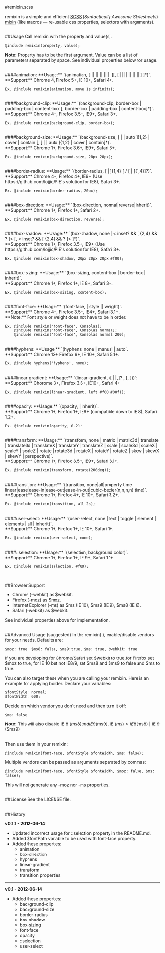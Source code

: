 #remixin.scss

remixin is a simple and efficient [SCSS](http://sass-lang.com) (*Syntactically Awesome Stylesheets*) [mixin](http://sass-lang.com/docs/yardoc/file.SASS_REFERENCE.html#mixins) (like macros — re-usable css properties, selectors with arguments).
<br /><br />


##Usage
Call remixin with the property and value(s).

	@include remixin(property, value);
	
**Note:** Property has to be the first argument. Value can be a list of parameters separated by space. See individual properties below for usage.

<br />
####animation:
**Usage:** `(animation, [<animation-name> || <animation-duration> || <animation-timing-function> || <animation-delay> || <animation-iteration-count> || <animation-direction>][, [<animation-name> || <animation-duration> || <animation-timing-function> || <animation-delay> || <animation-iteration-count> || <animation-direction>] ]*)`. 
<br />**Support:** Chrome 4, Firefox 5+, IE 10+, Safari 4+.

    Ex. @include remixin(animation, move 1s infinite);

<br />
####background-clip:
**Usage:** `(background-clip, border-box | padding-box | content-box [, border-box | padding-box | content-box]*)`. 
<br />**Support:** Chrome 4+, Firefox 3.5+, IE9+, Safari 3+.

    Ex. @include remixin(background-clip, border-box);

<br />
####background-size:
**Usage:** `(background-size, [<length> | <percentage> | auto ]{1,2} | cover | contain [, [ <length> | <percentage> | auto ]{1,2} | cover | contain]*)`. 
<br />**Support:** Chrome 1+, Firefox 3.6+, IE9+, Safari 3+.

    Ex. @include remixin(background-size, 20px 20px);

<br />
####border-radius:
**Usage:** `(border-radius, [<length> | <percentage> ]{1,4} [ / [ <length> | <percentage> ]{1,4}]?)`. 
<br />**Support:** Chrome 4+, Firefox 4+, IE9+ (Use https://github.com/lojjic/PIE's solution for IE8), Safari 3+.

    Ex. @include remixin(border-radius, 20px);

<br />
####box-direction:
**Usage:** `(box-direction, normal|reverse|inherit)`. 
<br />**Support:** Chrome 1+, Firefox 1+, Safari 2+.

    Ex. @include remixin(box-direction, reverse);

<br />
####box-shadow:
**Usage:** `(box-shadow, none | < inset? && [ <length>{2,4} && <color>? ]> [, < inset? && [ <length>{2,4} && <color>? ]> ]*)`. 
<br />**Support:** Chrome 1+, Firefox 3.5+, IE9+ (Use https://github.com/lojjic/PIE's solution for IE8), Safari 3+.

    Ex. @include remixin(box-shadow, 20px 20px 20px #f00);

<br />
####box-sizing:
**Usage:** `(box-sizing, content-box | border-box | inherit)`. 
<br />**Support:** Chrome 1+, Firefox 1+, IE 8+, Safari 3+.

    Ex. @include remixin(box-sizing, content-box);

<br />
####font-face:
**Usage:** `(font-face, <font> | style || weight)`. 
<br />**Support:** Chrome 4+, Firefox 3.5+, IE4+, Safari 3.1+. 
<br />**Note:** Font style or weight does not have to be in order.

    Ex. @include remixin('font-face', Consolas);
    	@include remixin('font-face', Consolas normal);
    	@include remixin('font-face', Consolas normal 200);

<br />
####hyphens:
**Usage:** `(hyphens, none | manual | auto`. 
<br />**Support:** Chrome 13+ Firefox 6+, IE 10+, Safari 5.1+.

    Ex. @include hyphens('hyphens', none);

<br />
####linear-gradient:
**Usage:** `(linear-gradient, ([<point> || <angle>,]? <stop>, <stop> [, <stop>]))`:
<br />**Support:** Chorome 3+, Firefox 3.6+, IE10+, Safari 4+

    Ex. @include remixin(linear-gradient, left #f00 #00f));

<br />
####opacity:
**Usage:** `(opacity, <alphavalue> | inherit)`. 
<br />**Support:** Chrome 1+, Firefox 1+, IE9+ (compatible down to IE 8), Safari 1.2+.

    Ex. @include remixin(opacity, 0.2);

<br />
####transform:
**Usage:** `(transform, none | matrix | matrix3d | translate | translate3d | translateX | translateY | translateZ | scale | scale3d | scaleX | scaleY | scaleZ | rotate | rotate3d | rotateX | rotateY | rotateZ | skew | skewX | skewY | perspective)`. 
<br />**Support:** Chrome 1+, Firefox 3.5+, IE9+, Safari 3.1+.

    Ex. @include remixin(transform, rotate(200deg));

<br />
####transition:
**Usage:** `(transition, none|all|property time linear|ease|ease-in|ease-out|ease-in-out|cubic-bezier(n,n,n,n) time)`.
<br />**Support:** Chrome 1+, Firefox 4+, IE 10+, Safari 3.2+.

    Ex. @include remixin(transition, all 2s);

<br />
####user-select:
**Usage:** `(user-select, none | text | toggle | element | elements | all | inherit)`. 
<br />**Support:** Chrome 1+, Firefox 1+, IE 10+, Safari 1+.

    Ex. @include remixin(user-select, none);

<br />
####::selection:
**Usage:** `(selection, background color)`. 
<br />**Support:** Chrome 1+, Firefox 1+, IE 9+, Safari 1.1+.

    Ex. @include remixin(selection, #f00);
<br />

##Browser Support
* Chrome (-webkit) as $webkit.
* Firefox (-moz) as $moz.
* Internet Explorer (-ms) as $ms (IE 10), $ms9 (IE 9), $ms8 (IE 8).
* Safari (-webkit) as $webkit.

See individual properties above for implementation.
<br /><br />

##Advanced Usage (suggested)
In the remixin( ), enable/disable vendors for your needs. Defaults are: 

	$moz: true, $ms8: false, $ms9:true, $ms: true, $webkit: true
	
If you are developing for Chrome/Safari set $webkit to true,for Firefox set $moz to true,
for IE 10 but not IE8/9, set $ms8 and $ms9 to false and $ms to true.


You can also target these when you are calling your remixin. Here is an example for applying border. Declare your variables:

    $fontStyle: normal;
    $fontWidth: 600;

Decide on which vendor you don't need and then turn it off:

    $ms: false
**Note:** This will also disable IE 8 ($ms8)  and IE 9 ($ms9). IE ($ms) > IE 8 ($ms8) | IE 9 ($ms9)

<br />
Then use them in your remixin:

    @include remixin(font-face, $fontStyle $fontWidth, $ms: false);


Multiple vendors can be passed as arguments separated by commas:

    @include remixin(font-face, $fontStyle $fontWidth, $moz: false, $ms: false);  

This will not generate any -moz nor -ms properties.
<br /><br />

##License
See the LICENSE file.
<br /><br />

##History

**v0.1.1 - 2012-06-14**

  * Updated incorrect usage for ::selection property in the README.md.
  * Added $fontPath variable to be used with font-face property.
  * Added these properties:
  	* animation
  	* box-direction
  	* hyphens
  	* linear-gradient
  	* transform
  	* transition properties

***

**v0.1 - 2012-06-14**

* Added these properties:
  * background-clip
  * background-size
  * border-radius
  * box-shadow
  * box-sizing
  * font-face
  * opacity
  * ::selection
  * user-select